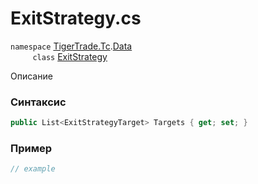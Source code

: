 
# ExitStrategy.cs
`namespace` [TigerTrade.Tc](../../../../TigerTrade.Tc.md).[Data](../../../../TigerTrade.Tc/Data.md)  
&nbsp;&nbsp;&nbsp;&nbsp;&nbsp;&nbsp;&nbsp;&nbsp;&nbsp;`class` [ExitStrategy](../../ExitStrategy.cs.md)

Описание

### Синтаксис
```csharp
public List<ExitStrategyTarget> Targets { get; set; }
```
### Пример  
```csharp
// example
```
